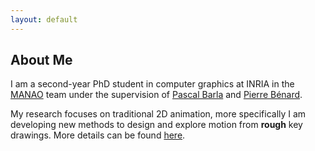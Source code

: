 ```yaml
---
layout: default
---
```


## About Me

<!-- <img class="profile-picture" src="aaa.jpg"> -->

I am a second-year PhD student in computer graphics at INRIA in the [MANAO](http://manao.inria.fr/) team under the supervision of [Pascal Barla]() and [Pierre Bénard]().

My research focuses on traditional 2D animation, more specifically I am developing new methods to design and explore motion from **rough** key drawings. More details can be found [here](https://benardp.github.io/mostyle/).